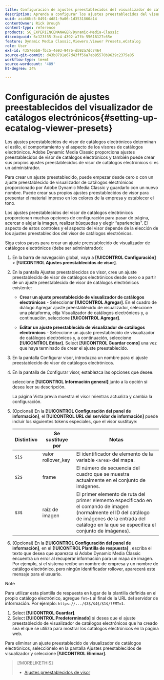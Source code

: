 ```yaml
---
title: Configuración de ajustes preestablecidos del visualizador de catálogos electrónicos
description: Aprenda a configurar los ajustes preestablecidos del visualizador de catálogos electrónicos en Adobe Dynamic Media Classic.
uuid: aca66bc5-8491-4d81-9a06-1d3531860a14
contentOwner: Rick Brough
content-type: reference
products: SG_EXPERIENCEMANAGER/Dynamic-Media-Classic
discoiquuid: 6c123f85-3bc4-4392-a7fb-55618127c65e
feature: Dynamic Media Classic,Viewers,Viewer Presets,eCatalog
role: User
exl-id: 4357e6b8-fbc5-4e93-9476-db92a7dc7464
source-git-commit: d43b0791e67d43ff56a7ab85570b9639c2375e05
workflow-type: tm+mt
source-wordcount: '489'
ht-degree: 34%

---
```


# Configuración de ajustes preestablecidos del visualizador de catálogos electrónicos{#setting-up-ecatalog-viewer-presets}

Los ajustes preestablecidos de visor de catálogos electrónicos determinan el estilo, el comportamiento y el aspecto de los visores de catálogos electrónicos. Adobe Dynamic Media Classic proporciona ajustes preestablecidos de visor de catálogos electrónicos y también puede crear sus propios ajustes preestablecidos de visor de catálogos electrónicos si es un administrador.

Para crear un ajuste preestablecido, puede empezar desde cero o con un ajuste preestablecido de visualizador de catálogos electrónicos proporcionado por Adobe Dynamic Media Classic y guardarlo con un nuevo nombre. Puede crear sus propios ajustes preestablecidos de visor para presentar el material impreso en los colores de la empresa y establecer el tono.

Los ajustes preestablecidos del visor de catálogos electrónicos proporcionan muchas opciones de configuración para pasar de página, acercar o alejar la imagen, realizar búsquedas y elegir “apariencias”. El aspecto de estos controles y el aspecto del visor depende de la elección de los ajustes preestablecidos del visor de catálogos electrónicos.

Siga estos pasos para crear un ajuste preestablecido de visualizador de catálogos electrónicos (debe ser administrador):

1. En la barra de navegación global, vaya a **[!UICONTROL Configuración]** > **[!UICONTROL Ajustes preestablecidos de visor]**.
1. En la pantalla Ajustes preestablecidos de visor, cree un ajuste preestablecido de visor de catálogos electrónicos desde cero o a partir de un ajuste preestablecido de visor de catálogos electrónicos existente:

   * **Crear un ajuste preestablecido de visualizador de catálogos electrónicos** - Seleccionar **[!UICONTROL Agregar]**. En el cuadro de diálogo Agregar ajuste preestablecido de visualizador, seleccione una plataforma, elija Visualizador de catálogos electrónicos y, a continuación, seleccione **[!UICONTROL Agregar]**.

   * **Editar un ajuste preestablecido de visualizador de catálogos electrónicos** - Seleccione un ajuste preestablecido de visualizador de catálogos electrónicos y, a continuación, seleccione **[!UICONTROL Editar]**. Select **[!UICONTROL Guardar como]** una vez que haya terminado de crear el ajuste preestablecido.

1. En la pantalla Configurar visor, introduzca un nombre para el ajuste preestablecido de visor de catálogos electrónicos.
1. En la pantalla de Configurar visor, establezca las opciones que desee.

   seleccione **[!UICONTROL Información general]** junto a la opción si desea leer su descripción.

   La página Vista previa muestra el visor mientras actualiza y cambia la configuración.

1. (Opcional) En la **[!UICONTROL Configuración del panel de información]**, el **[!UICONTROL URL del servidor de información]** puede incluir los siguientes tokens especiales, que el visor sustituye:

   | Distintivo | Se sustituye por | Notas |
   | --- | --- | --- |
   | `$1$` | valor rollover_key | El identificador de elemento de la variable `<area>` del mapa. |
   | `$2$` | frame | El número de secuencia del cuadro que se muestra actualmente en el conjunto de imágenes. |
   | `$3$` | raíz de imagen | El primer elemento de ruta del primer elemento especificado en el comando de imagen (normalmente el ID del catálogo de imágenes de la entrada del catálogo en la que se especifica el conjunto de imágenes). |

1. (Opcional) En la **[!UICONTROL Configuración del panel de información]**, en el **[!UICONTROL Plantilla de respuesta]** , escriba el texto que desea que aparezca si Adobe Dynamic Media Classic encuentra un error al recuperar información para un mapa de imagen. Por ejemplo, si el sistema recibe un nombre de empresa y un nombre de catálogo electrónico, pero ningún identificador rollover, aparecerá este mensaje para el usuario.

>[!NOTE]
>
>Para utilizar esta plantilla de respuesta en lugar de la plantilla definida en el propio catálogo electrónico, agregue `fmt=1` al final de la URL del servidor de información. Por ejemplo: `https://.../$3$/$4$/$1$/?FMT=1`.

1. Select **[!UICONTROL Guardar]**.
1. Select **[!UICONTROL Predeterminado]** si desea que el ajuste preestablecido de visualizador de catálogos electrónicos que ha creado sea el que se utiliza para mostrar los catálogos electrónicos en la página web.

Para eliminar un ajuste preestablecido de visualizador de catálogos electrónicos, selecciónelo en la pantalla Ajustes preestablecidos de visualizador y seleccione **[!UICONTROL Eliminar]**.

>[!MORELIKETHIS]
>
>* [Ajustes preestablecidos de visor](application-setup.md#viewer_presets)

